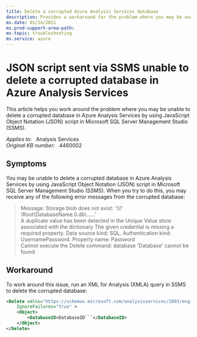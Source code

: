 ```yaml
---
title: Delete a corrupted Azure Analysis Services database
description: Provides a workaround for the problem where you may be unable to delete a corrupted database in Azure Analysis Services by using JavaScript Object Notation (JSON) script in Microsoft SQL Server Management Studio (SSMS).
ms.date: 01/14/2021
ms.prod-support-area-path: 
ms.topic: troubleshooting
ms.service: azure
---
```

# JSON script sent via SSMS unable to delete a corrupted database in Azure Analysis Services

This article helps you work around the problem where you may be unable to delete a corrupted database in Azure Analysis Services by using JavaScript Object Notation (JSON) script in Microsoft SQL Server Management Studio (SSMS).

_Applies to:_ &nbsp; Analysis Services  
_Original KB number:_ &nbsp; 4460002

## Symptoms

You may be unable to delete a corrupted database in Azure Analysis Services by using JavaScript Object Notation (JSON) script in Microsoft SQL Server Management Studio (SSMS). When you try to do this, you may receive any of the following error messages from the corrupted database:

> Message: Storage blob does not exist: '\\\\?\\Root\\DatabaseName.0.db\\......'  
A duplicate value has been detected in the Unique Value store associated with the dictionary
The given credential is missing a required property. Data source kind: SQL. Authentication kind: UsernamePassword. Property name: Password  
Cannot execute the Delete command: database 'Database' cannot be found

## Workaround

To work around this issue, run an XML for Analysis (XMLA) query in SSMS to delete the corrupted database:

```xml
<Delete xmlns="https://schemas.microsoft.com/analysisservices/2003/engine"
    IgnoreFailures="true" >
    <Object>
        <DatabaseID>DatabaseID```</DatabaseID>
    </Object>
</Delete>
```
